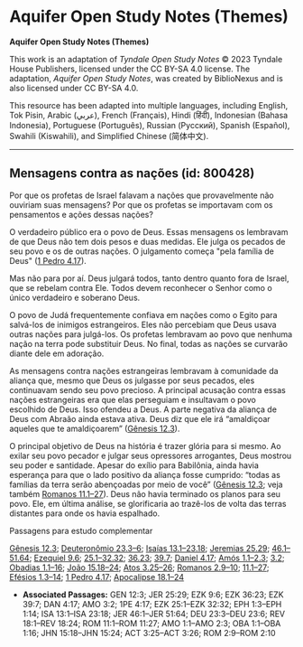 # Aquifer Open Study Notes (Themes)

**Aquifer Open Study Notes (Themes)**

This work is an adaptation of *Tyndale Open Study Notes* © 2023 Tyndale House Publishers, licensed under the CC BY\-SA 4\.0 license. The adaptation, *Aquifer Open Study Notes*, was created by BiblioNexus and is also licensed under CC BY\-SA 4\.0\.

This resource has been adapted into multiple languages, including English, Tok Pisin, Arabic (عربي), French (Français), Hindi (हिंदी), Indonesian (Bahasa Indonesia), Portuguese (Português), Russian (Русский), Spanish (Español), Swahili (Kiswahili), and Simplified Chinese (简体中文).



--------------------------------

## Mensagens contra as nações (id: 800428)

Por que os profetas de Israel falavam a nações que provavelmente não ouviriam suas mensagens? Por que os profetas se importavam com os pensamentos e ações dessas nações?

O verdadeiro público era o povo de Deus. Essas mensagens os lembravam de que Deus não tem dois pesos e duas medidas. Ele julga os pecados de seu povo e os de outras nações. O julgamento começa "pela família de Deus" ([1 Pedro 4\.17](https://ref.ly/1Pet4:17)).

Mas não para por aí. Deus julgará todos, tanto dentro quanto fora de Israel, que se rebelam contra Ele. Todos devem reconhecer o Senhor como o único verdadeiro e soberano Deus.

O povo de Judá frequentemente confiava em nações como o Egito para salvá\-los de inimigos estrangeiros. Eles não percebiam que Deus usava outras nações para julgá\-los. Os profetas lembravam ao povo que nenhuma nação na terra pode substituir Deus. No final, todas as nações se curvarão diante dele em adoração.

As mensagens contra nações estrangeiras lembravam à comunidade da aliança que, mesmo que Deus os julgasse por seus pecados, eles continuavam sendo seu povo precioso. A principal acusação contra essas nações estrangeiras era que elas perseguiam e insultavam o povo escolhido de Deus. Isso ofendeu a Deus. A parte negativa da aliança de Deus com Abraão ainda estava ativa. Deus diz que ele irá “amaldiçoar aqueles que te amaldiçoarem” ([Gênesis 12\.3](https://ref.ly/Gen12:3)).

O principal objetivo de Deus na história é trazer glória para si mesmo. Ao exilar seu povo pecador e julgar seus opressores arrogantes, Deus mostrou seu poder e santidade. Apesar do exílio para Babilônia, ainda havia esperança para que o lado positivo da aliança fosse cumprido: “todas as famílias da terra serão abençoadas por meio de você” ([Gênesis 12\.3](https://ref.ly/Gen12:3); veja também [Romanos 11\.1–27](https://ref.ly/Rom11:1-Rom11:27)). Deus não havia terminado os planos para seu povo. Ele, em última análise, se glorificaria ao trazê\-los de volta das terras distantes para onde os havia espalhado.

Passagens para estudo complementar

[Gênesis 12\.3](https://ref.ly/Gen12:3); [Deuteronômio 23\.3–6](https://ref.ly/Deut23:3-Deut23:6); [Isaías 13\.1–23\.18](https://ref.ly/Isa13:1-Isa23:18); [Jeremias 25\.29](https://ref.ly/Jer25:29); [46\.1–51\.64](https://ref.ly/Jer46:1-Jer51:64); [Ezequiel 9\.6](https://ref.ly/Ezek9:6); [25\.1–32\.32](https://ref.ly/Ezek25:1-Ezek32:32); [36\.23](https://ref.ly/Ezek36:23); [39\.7](https://ref.ly/Ezek39:7); [Daniel 4\.17](https://ref.ly/Dan4:17); [Amós 1\.1–2\.3](https://ref.ly/Amos1:1-Amos2:3); [3\.2](https://ref.ly/Amos3:2); [Obadias 1\.1–16](https://ref.ly/Obad1:1-Obad1:16); [João 15\.18–24](https://ref.ly/John15:18-John15:24); [Atos 3\.25–26](https://ref.ly/Acts3:25-Acts3:26); [Romanos 2\.9–10](https://ref.ly/Rom2:9-Rom2:10); [11\.1–27](https://ref.ly/Rom11:1-Rom11:27); [Efésios 1\.3–14](https://ref.ly/Eph1:3-Eph1:14); [1 Pedro 4\.17](https://ref.ly/1Pet4:17); [Apocalipse 18\.1–24](https://ref.ly/Rev18:1-Rev18:24)

* **Associated Passages:** GEN 12:3; JER 25:29; EZK 9:6; EZK 36:23; EZK 39:7; DAN 4:17; AMO 3:2; 1PE 4:17; EZK 25:1–EZK 32:32; EPH 1:3–EPH 1:14; ISA 13:1–ISA 23:18; JER 46:1–JER 51:64; DEU 23:3–DEU 23:6; REV 18:1–REV 18:24; ROM 11:1–ROM 11:27; AMO 1:1–AMO 2:3; OBA 1:1–OBA 1:16; JHN 15:18–JHN 15:24; ACT 3:25–ACT 3:26; ROM 2:9–ROM 2:10

